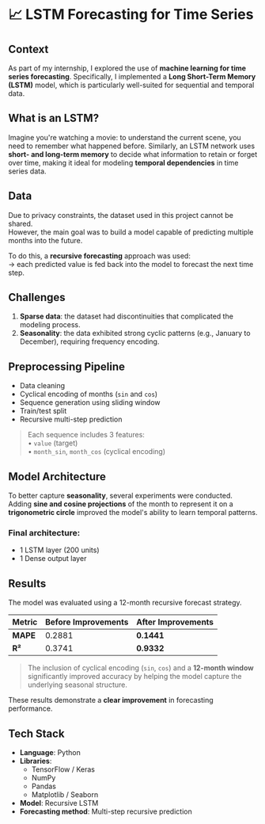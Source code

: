 # 📈 LSTM Forecasting for Time Series

##  Context

As part of my internship, I explored the use of **machine learning for time series forecasting**. Specifically, I implemented a **Long Short-Term Memory (LSTM)** model, which is particularly well-suited for sequential and temporal data.

##  What is an LSTM?

Imagine you're watching a movie: to understand the current scene, you need to remember what happened before. Similarly, an LSTM network uses **short- and long-term memory** to decide what information to retain or forget over time, making it ideal for modeling **temporal dependencies** in time series data.

##  Data

Due to privacy constraints, the dataset used in this project cannot be shared.  
However, the main goal was to build a model capable of predicting multiple months into the future.

To do this, a **recursive forecasting** approach was used:  
→ each predicted value is fed back into the model to forecast the next time step.



##  Challenges

1. **Sparse data**: the dataset had discontinuities that complicated the modeling process.
2. **Seasonality**: the data exhibited strong cyclic patterns (e.g., January to December), requiring frequency encoding.

##  Preprocessing Pipeline

- Data cleaning
- Cyclical encoding of months (`sin` and `cos`)
- Sequence generation using  sliding window
- Train/test split
- Recursive multi-step prediction

> Each sequence includes 3 features:  
> • `value` (target)  
> • `month_sin`, `month_cos` (cyclical encoding)

##  Model Architecture

To better capture **seasonality**, several experiments were conducted.  
Adding **sine and cosine projections** of the month to represent it on a **trigonometric circle** improved the model's ability to learn temporal patterns.

### Final architecture:
- 1 LSTM layer (200 units)
- 1 Dense output layer

##  Results

The model was evaluated using a 12-month recursive forecast strategy.

| Metric     | Before Improvements | After Improvements |
|------------|---------------------|--------------------|
| **MAPE**   | 0.2881              | **0.1441**         |
| **R²**     | 0.3741              | **0.9332**         |

> The inclusion of cyclical encoding (`sin`, `cos`) and a **12-month window** significantly improved accuracy by helping the model capture the underlying seasonal structure.

These results demonstrate a **clear improvement** in forecasting performance.

##  Tech Stack

- **Language**: Python
- **Libraries**:
  - TensorFlow / Keras
  - NumPy
  - Pandas
  - Matplotlib / Seaborn
- **Model**: Recursive LSTM
- **Forecasting method**: Multi-step recursive prediction

